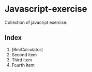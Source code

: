 # Javascript-exercise
Collection of javacript exercise.   
## Index  
1. [BmiCalculator]
2. Second item
3. Third item
4. Fourth item 
